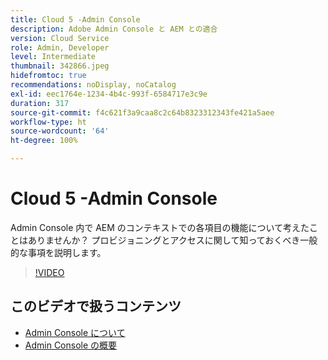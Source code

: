 ```yaml
---
title: Cloud 5 -Admin Console
description: Adobe Admin Console と AEM との適合
version: Cloud Service
role: Admin, Developer
level: Intermediate
thumbnail: 342866.jpeg
hidefromtoc: true
recommendations: noDisplay, noCatalog
exl-id: eec1764e-1234-4b4c-993f-6584717e3c9e
duration: 317
source-git-commit: f4c621f3a9caa8c2c64b8323312343fe421a5aee
workflow-type: ht
source-wordcount: '64'
ht-degree: 100%

---
```


# Cloud 5 -Admin Console

Admin Console 内で AEM のコンテキストでの各項目の機能について考えたことはありませんか？ プロビジョニングとアクセスに関して知っておくべき一般的な事項を説明します。

>[!VIDEO](https://video.tv.adobe.com/v/342866?quality=12&learn=on)

## このビデオで扱うコンテンツ

+ [Admin Console について](https://experienceleague.adobe.com/docs/experience-manager-cloud-service/content/onboarding/onboarding-concepts/admin-console.html)
+ [Admin Console の概要](https://helpx.adobe.com/jp/enterprise/using/admin-console.html)
